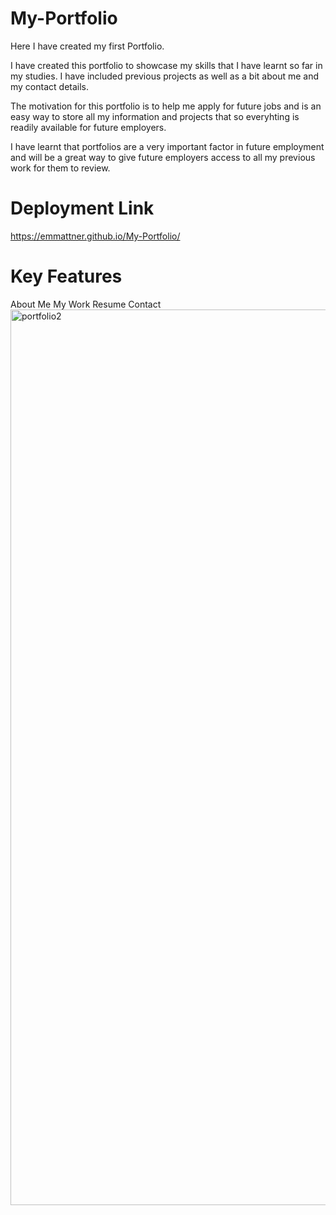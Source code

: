 # My-Portfolio

Here I have created my first Portfolio.

I have created this portfolio to showcase my skills that I have learnt so far in my studies. I have included previous projects as well as a bit about me and my contact details. 

The motivation for this portfolio is to help me apply for future jobs and is an easy way to store all my information and projects that so everyhting is readily available for future employers.

I have learnt that portfolios are a very important factor in future employment and will be a great way to give future employers access to all my previous work for them to review. 

# Deployment Link
https://emmattner.github.io/My-Portfolio/

# Key Features
About Me
My Work
Resume
Contact
<img width="1433" alt="portfolio2" src="https://user-images.githubusercontent.com/78684306/123613099-4e6adf00-d842-11eb-9d73-0bcabbc22860.png">


